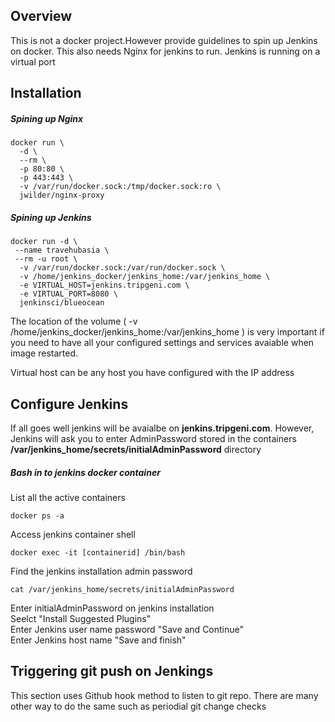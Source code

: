 ## Overview
This is not a docker project.However provide guidelines to spin up Jenkins on docker. This also needs Nginx for jenkins to run. Jenkins is running on a virtual port

## Installation
##### Spining up Nginx
```
docker run \
  -d \
  --rm \
  -p 80:80 \
  -p 443:443 \
  -v /var/run/docker.sock:/tmp/docker.sock:ro \
  jwilder/nginx-proxy
  ```
##### Spining up Jenkins
```
docker run -d \
 --name travehubasia \
 --rm -u root \
  -v /var/run/docker.sock:/var/run/docker.sock \
  -v /home/jenkins_docker/jenkins_home:/var/jenkins_home \
  -e VIRTUAL_HOST=jenkins.tripgeni.com \
  -e VIRTUAL_PORT=8080 \
  jenkinsci/blueocean
````
The location of the volume ( -v /home/jenkins_docker/jenkins_home:/var/jenkins_home \) is very important if you need to have all your configured settings and services avaiable when image restarted. 

Virtual host can be any host you have configured with the IP address

## Configure Jenkins
If all goes well jenkins will be avaialbe on **jenkins.tripgeni.com**. However, Jenkins will ask you to enter AdminPassword stored in the containers **/var/jenkins_home/secrets/initialAdminPassword** directory

##### Bash in to jenkins docker container
List all the active containers
```
docker ps -a
```
Access jenkins container shell
```
docker exec -it [containerid] /bin/bash
```
Find the jenkins installation admin password
```
cat /var/jenkins_home/secrets/initialAdminPassword
```
Enter initialAdminPassword on jenkins installation  
Seelct "Install Suggested Plugins"  
Enter Jenkins user name password "Save and Continue"  
Enter Jenkins host name "Save and finish"  

## Triggering git push on Jenkings
This section uses Github hook method to listen to git repo. There are many other way to do the same such as periodial git change checks



